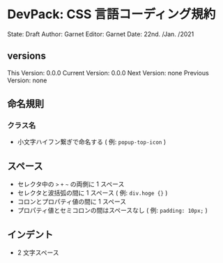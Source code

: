 # DevPack: CSS 言語コーディング規約

State: Draft
Author: Garnet
Editor: Garnet
Date: 22nd. /Jan. /2021

## versions

This Version: 0.0.0
Current Version: 0.0.0
Next Version: none
Previous Version: none

## 命名規則

### クラス名

- 小文字ハイフン繋ぎで命名する ( 例: `popup-top-icon` )

## スペース

- セレクタ中の `>` `+` `~` の両側に 1 スペース
- セレクタと波括弧の間に 1 スペース ( 例: `div.hoge {}` )
- コロンとプロパティ値の間に 1 スペース
- プロパティ値とセミコロンの間はスペースなし ( 例: `padding: 10px;` )

## インデント

- 2 文字スペース
